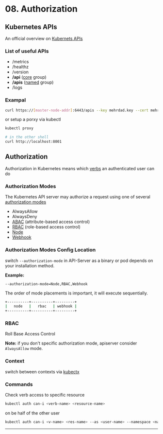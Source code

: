 # 08. Authorization

## Kubernetes APIs

An official overview on [Kubernets APIs]

### List of useful APIs

- /metrics
- /healthz
- /version
- **/api** ([core] group)
- **/apis** ([named] group)
- /logs

### Exampal

```bash
curl https://[master-node-addr]:6443/apis --key mehrdad.key --cert mehrdad.crt --cacert ca.crt
```

or setup a porxy via kubectl

```bash
kubectl proxy

# in the other shell
curl http://localhost:8001
```

## Authorization

Authorization in Kubernetes means which [verbs] an authenticated user can do

### Authorization Modes

The Kubernetes API server may authorize a request using one of several [authorization modes]

- AlwaysAllow
- AlwaysDeny
- [ABAC] (attribute-based access control)
- [RBAC] (role-based access control)
- [Node]
- [Webhook]

### Authorization Modes Config Location

switch `--authorization-mode` in API-Server as a binary or pod depends on your installation method.

**Example:**

`--authorization-mode=Node,RBAC,Webhook`

The order of mode placements is important, it will execute sequentially.

```bash
+----------+----------+---------+
|   node   |   rbac   | webhook |
+----------+----------+---------+
```

### RBAC

Roll Base Access Control

**Note:** if you don't specific authorization mode, apiserver consider `AlwaysAllow` mode.

### Context

switch between contexts via [kubectx]

### Commands

Check verb access to specific resource

```bash
kubectl auth can-i <verb-name> <resource-name>
```

on be half of the other user

```bash
kubectl auth can-i <v-name> <res-name> --as <user-name> --namespace <namespace-name>
```

---

<!-- links -->
[Kubernets APIs]: https://kubernetes.io/docs/reference/generated/kubernetes-api/v1.30/
[core]: ../kubernetes_in_picture.md#api-core-group
[named]: ../kubernetes_in_picture.md#apis-named-group
[verbs]: https://kubernetes.io/docs/reference/access-authn-authz/authorization/
[authorization modes]: https://kubernetes.io/docs/reference/access-authn-authz/authorization/#authorization-modules
[Node]: https://kubernetes.io/docs/reference/access-authn-authz/node/
[ABAC]: https://kubernetes.io/docs/reference/access-authn-authz/abac/
[RBAC]: https://kubernetes.io/docs/reference/access-authn-authz/rbac/
[Webhook]: https://kubernetes.io/docs/reference/access-authn-authz/webhook/
[kubectx]: https://github.com/ahmetb/kubectx